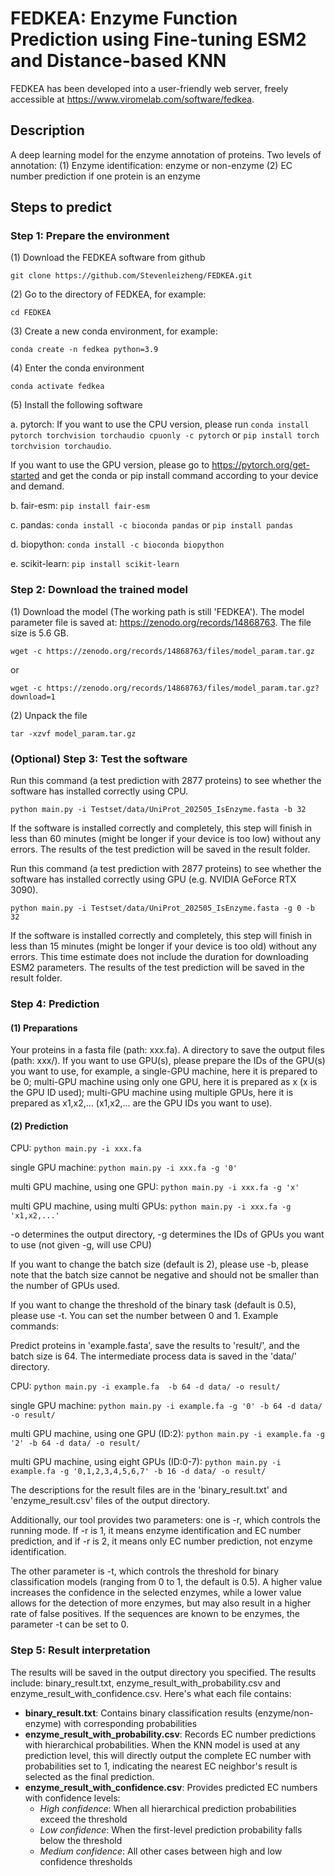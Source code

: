 # FEDKEA: Enzyme Function Prediction using Fine-tuning ESM2 and Distance-based KNN

FEDKEA has been developed into a user-friendly web server, freely accessible at https://www.viromelab.com/software/fedkea.

## Description
A deep learning model for the enzyme annotation of proteins.
Two levels of annotation:
(1) Enzyme identification: enzyme or non-enzyme
(2) EC number prediction if one protein is an enzyme
## Steps to predict
### Step 1: Prepare the environment
(1) Download the FEDKEA software from github

``git clone https://github.com/Stevenleizheng/FEDKEA.git``

(2) Go to the directory of FEDKEA, for example:

``cd FEDKEA`` 

(3) Create a new conda environment, for example:

``conda create -n fedkea python=3.9``

(4) Enter the conda environment

``conda activate fedkea``

(5) Install the following software

a. pytorch:
If you want to use the CPU version, please run ``conda install pytorch torchvision torchaudio cpuonly -c pytorch`` or ``pip install torch torchvision torchaudio``.

If you want to use the GPU version, please go to https://pytorch.org/get-started and get the conda or pip install command according to your device and demand.

b. fair-esm: ``pip install fair-esm``

c. pandas: ``conda install -c bioconda pandas`` or ``pip install pandas``

d. biopython: ``conda install -c bioconda biopython``

e. scikit-learn: ``pip install scikit-learn``

### Step 2: Download the trained model
(1) Download the model (The working path is still 'FEDKEA'). The model parameter file is saved at: https://zenodo.org/records/14868763. The file size is 5.6 GB.

``wget -c https://zenodo.org/records/14868763/files/model_param.tar.gz``

or

``wget -c https://zenodo.org/records/14868763/files/model_param.tar.gz?download=1``

(2) Unpack the file

``tar -xzvf model_param.tar.gz``

### (Optional) Step 3: Test the software
Run this command (a test prediction with 2877 proteins) to see whether the software has installed correctly using CPU.

``python main.py -i Testset/data/UniProt_202505_IsEnzyme.fasta -b 32``

If the software is installed correctly and completely, this step will finish in less than 60 minutes (might be longer if your device is too low) without any errors. The results of the test prediction will be saved in the result folder.

Run this command (a test prediction with 2877 proteins) to see whether the software has installed correctly using GPU (e.g. NVIDIA GeForce RTX 3090).

``python main.py -i Testset/data/UniProt_202505_IsEnzyme.fasta -g 0 -b 32``

If the software is installed correctly and completely, this step will finish in less than 15 minutes (might be longer if your device is too old) without any errors. This time estimate does not include the duration for downloading ESM2 parameters. The results of the test prediction will be saved in the result folder.

### Step 4: Prediction
#### (1) Preparations
Your proteins in a fasta file (path: xxx.fa).
A directory to save the output files (path: xxx/).
If you want to use GPU(s), please prepare the IDs of the GPU(s) you want to use, for example, a single-GPU machine, here it is prepared to be 0; multi-GPU machine using only one GPU, here it is prepared as x (x is the GPU ID used); multi-GPU machine using multiple GPUs, here it is prepared as x1,x2,... (x1,x2,... are the GPU IDs you want to use).

#### (2) Prediction

CPU: ``python main.py -i xxx.fa ``

single GPU machine: ``python main.py -i xxx.fa -g '0'``

multi GPU machine, using one GPU: ``python main.py -i xxx.fa -g 'x'``

multi GPU machine, using multi GPUs: ``python main.py -i xxx.fa -g 'x1,x2,...'``

-o determines the output directory, -g determines the IDs of GPUs you want to use (not given -g, will use CPU)

If you want to change the batch size (default is 2), please use -b, please note that the batch size cannot be negative and should not be smaller than the number of GPUs used.

If you want to change the threshold of the binary task (default is 0.5), please use -t. You can set the number between 0 and 1.
Example commands:

Predict proteins in 'example.fasta', save the results to 'result/', and the batch size is 64. The intermediate process data is saved in the 'data/' directory.

CPU: ``python main.py -i example.fa  -b 64 -d data/ -o result/``

single GPU machine: ``python main.py -i example.fa -g '0' -b 64 -d data/ -o result/``

multi GPU machine, using one GPU (ID:2): ``python main.py -i example.fa -g '2' -b 64 -d data/ -o result/`` 
 
multi GPU machine, using eight GPUs (ID:0-7): ``python main.py -i example.fa -g '0,1,2,3,4,5,6,7' -b 16 -d data/ -o result/`` 

The descriptions for the result files are in the 'binary_result.txt' and 'enzyme_result.csv' files of the output directory.

Additionally, our tool provides two parameters: one is -r, which controls the running mode. If -r is 1, it means enzyme identification and EC number prediction, and if -r is 2, it means only EC number prediction, not enzyme identification.

The other parameter is -t, which controls the threshold for binary classification models (ranging from 0 to 1, the default is 0.5). A higher value increases the confidence in the selected enzymes, while a lower value allows for the detection of more enzymes, but may also result in a higher rate of false positives. If the sequences are known to be enzymes, the parameter -t can be set to 0.

### Step 5: Result interpretation
The results will be saved in the output directory you specified. The results include: binary_result.txt, enzyme_result_with_probability.csv and enzyme_result_with_confidence.csv. 
Here's what each file contains:
- **binary_result.txt**: Contains binary classification results (enzyme/non-enzyme) with corresponding probabilities
- **enzyme_result_with_probability.csv**: Records EC number predictions with hierarchical probabilities. When the KNN model is used at any prediction level, this will directly output the complete EC number with probabilities set to 1, indicating the nearest EC neighbor's result is selected as the final prediction.
- **enzyme_result_with_confidence.csv**: Provides predicted EC numbers with confidence levels:
  - *High confidence*: When all hierarchical prediction probabilities exceed the threshold
  - *Low confidence*: When the first-level prediction probability falls below the threshold
  - *Medium confidence*: All other cases between high and low confidence thresholds
